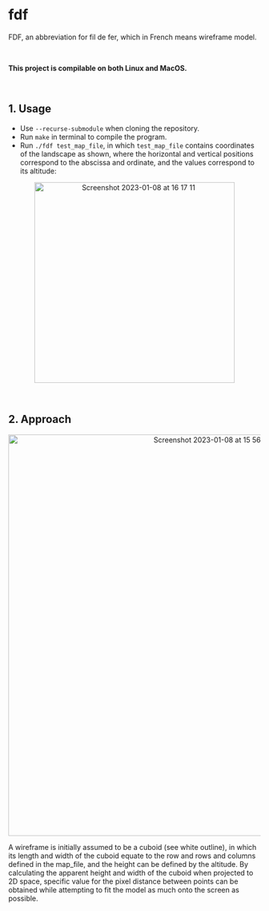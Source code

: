 # fdf
FDF, an abbreviation for fil de fer, which in French means wireframe model.

<br/>

**This project is compilable on both Linux and MacOS.**

<br/>

## 1. Usage

- Use `--recurse-submodule` when cloning the repository.
- Run `make` in terminal to compile the program.
- Run `./fdf test_map_file`, in which `test_map_file` contains coordinates of the landscape as shown, where the horizontal and vertical positions
correspond to the abscissa and ordinate, and the values correspond to its altitude:
<p align="center">
<img 
    width="400" 
    alt="Screenshot 2023-01-08 at 16 17 11" 
    src="https://user-images.githubusercontent.com/99158692/211186872-ac6b6a3f-33a8-4ba5-be39-2a9585b8f2a1.png"
  >
</p>
  
<br/>

## 2. Approach

<p align="center">
<img 
    width="800" 
    alt="Screenshot 2023-01-08 at 15 56 43" 
    src="https://user-images.githubusercontent.com/99158692/211186535-97e197df-6554-4c02-823d-5665805c83dd.jpg"
  >
</p>

A wireframe is initially assumed to be a cuboid (see white outline), in which its length and width of the cuboid equate to the row and rows and columns
defined in the map_file, and the height can be defined by the altitude. By calculating the apparent height and width of the cuboid when projected to
2D space, specific value for the pixel distance between points can be obtained while attempting to fit the model as much onto the screen as possible.
